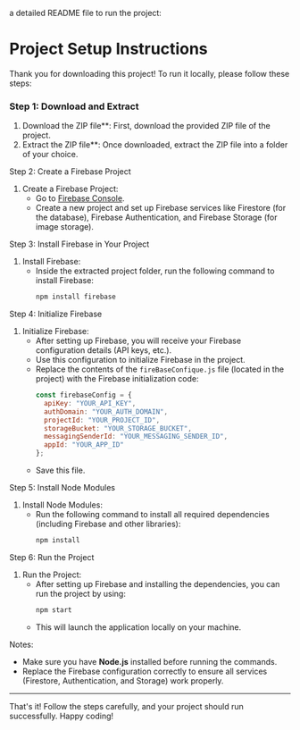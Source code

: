 a detailed README file to run the project:

# Project Setup Instructions

Thank you for downloading this project! To run it locally, please follow these steps:

 ### Step 1: Download and Extract

1. Download the ZIP file**: First, download the provided ZIP file of the project.
2. Extract the ZIP file**: Once downloaded, extract the ZIP file into a folder of your choice.

  Step 2: Create a Firebase Project

1. Create a Firebase Project: 
   - Go to [Firebase Console](https://console.firebase.google.com/).
   - Create a new project and set up Firebase services like Firestore (for the database), Firebase Authentication, and Firebase Storage (for image storage).
   
  Step 3: Install Firebase in Your Project

1. Install Firebase:
   - Inside the extracted project folder, run the following command to install Firebase:
     ```bash
     npm install firebase
     ```

  Step 4: Initialize Firebase

1. Initialize Firebase:
   - After setting up Firebase, you will receive your Firebase configuration details (API keys, etc.).
   - Use this configuration to initialize Firebase in the project.
   - Replace the contents of the `fireBaseConfique.js` file (located in the project) with the Firebase initialization code:
     ```js
     const firebaseConfig = {
       apiKey: "YOUR_API_KEY",
       authDomain: "YOUR_AUTH_DOMAIN",
       projectId: "YOUR_PROJECT_ID",
       storageBucket: "YOUR_STORAGE_BUCKET",
       messagingSenderId: "YOUR_MESSAGING_SENDER_ID",
       appId: "YOUR_APP_ID"
     };
     ```
   - Save this file.

  Step 5: Install Node Modules

1. Install Node Modules:
   - Run the following command to install all required dependencies (including Firebase and other libraries):
     ```bash
     npm install
     ```

  Step 6: Run the Project

1. Run the Project:
   - After setting up Firebase and installing the dependencies, you can run the project by using:
     ```bash
     npm start
     ```
   - This will launch the application locally on your machine.

Notes:

- Make sure you have **Node.js** installed before running the commands.
- Replace the Firebase configuration correctly to ensure all services (Firestore, Authentication, and Storage) work properly.
  
---

That's it! Follow the steps carefully, and your project should run successfully. Happy coding!
